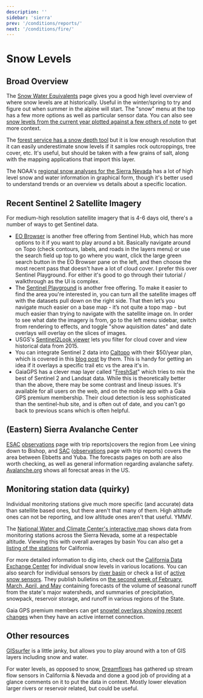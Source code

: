 ```yaml
---
description: ''
sidebar: 'sierra'
prev: '/conditions/reports/'
next: '/conditions/fire/'
---
```


# Snow Levels

## Broad Overview

The [Snow Water Equivalents](https://cdec.water.ca.gov/snowapp/sweq.action) page gives you a good high level overview of where snow levels are at historically. Useful in the winter/spring to try and figure out when summer in the alpine will start. The "snow" menu at the top has a few more options as well as particular sensor data. You can also see [snow levels from the current year plotted against a few others of note](https://cdec.water.ca.gov/reportapp/javareports?name=PLOT_SWC) to get more context.

The [forest service has a snow depth tool](https://www.fs.usda.gov/Internet/FSE_DOCUMENTS/fseprd1045012.html) but it is low enough resolution that it can easily underestimate snow levels if it samples rock outcroppings, tree cover, etc. It's useful, but should be taken with a few grains of salt, along with the mapping applications that import this layer.

The NOAA's [regional snow analyses for the Sierra Nevada](https://www.nohrsc.noaa.gov/nsa/index.html?units=e&region=Sierras) has a lot of high level snow and water information in graphical form, though it's better used to understand trends or an overview vs details about a specific location.

## Recent Sentinel 2 Satellite Imagery

For medium-high resolution satellite imagery that is 4-6 days old, there's a number of ways to get Sentinel data. 

* [EO Browser](https://apps.sentinel-hub.com/eo-browser/?zoom=13&lat=37.71513&lng=-119.18449#search) is another free offering from Sentinel Hub, which has more options to it if you want to play around a bit. Basically navigate around on Topo (check contours, labels, and roads in the layers menu) or use the search field up top to go where you want, click the large green search button in the EO Browser pane on the left, and then choose the most recent pass that doesn't have a lot of cloud cover. I prefer this over Sentinel Playground. For either it's good to go through their tutorial / walkthrough as the UI is complex.
* The [Sentinel Playground](https://www.sentinel-hub.com/explore/sentinelplayground/) is another free offering. To make it easier to find the area you're interested in, you can turn all the satellite images off with the datasets pull down on the right side. That then let’s you navigate much easier on a base map - it’s not quite a topo map - but much easier than trying to navigate with the satellite image on. In order to see what date the imagery is from, go to the left menu sidebar, switch from rendering to effects, and toggle "show aquisition dates" and date overlays will overlay on the slices of images.
* USGS's [Sentinel2Look viewer](https://landlook.usgs.gov/sentinel2/viewer.html) lets you filter for cloud cover and view historical data from 2015.
* You can integrate Sentinel 2 data into [Caltopo](https://caltopo.com/) with their $50/year plan, which is covered in this [blog post](https://blog.caltopo.com/2023/01/12/winter-travel-series-4-learning-about-current-and-forecasted-conditions/) by them.  This is handy for getting an idea if it overlays a specific trail etc vs the area it's in.
* GaiaGPS has a clever map layer called "[FreshSat](https://blog.gaiagps.com/view-recent-conditions-with-fresh-sat-maps/)" which tries to mix the best of Sentinel 2 and Landsat data. While this is theoretically better than the above, there may be some contrast and lineup issues. It's available for all users on the web, and on the mobile app with a Gaia GPS premium membership. Their cloud detection is less sophisticated than the sentinel-hub site, and is often out of date, and you can't go back to previous scans which is often helpful.

## (Eastern) Sierra Avalanche Center

[ESAC](https://esavalanche.org/) [observations](https://esavalanche.org/ObservationsPage) page with trip reports)covers the region from Lee vining down to Bishop, and [SAC](https://www.sierraavalanchecenter.org/) ([observations](https://www.sierraavalanchecenter.org/observations) page with trip reports) covers the area between Ebbetts and Yuba. The forecasts pages on both are also worth checking, as well as general information regarding avalanche safety. [Avalanche.org](https://avalanche.org/) shows all forecsat areas in the US.

##  Monitoring station data (quirky)

Individual monitoring stations give much more specific (and accurate) data than satellite based ones, but there aren't that many of them. High altitude ones can not be reporting, and low altitude ones aren't that useful. YMMV.

The [National Water and Climate Center's interactive map](https://nwcc-apps.sc.egov.usda.gov/imap/#version=169&elements=&networks=!&states=!&basins=!&hucs=&minElevation=&maxElevation=&elementSelectType=any&activeOnly=true&activeForecastPointsOnly=false&hucLabels=false&hucIdLabels=false&hucParameterLabels=true&stationLabels=&overlays=&hucOverlays=&basinOpacity=75&basinNoDataOpacity=25&basemapOpacity=100&maskOpacity=0&mode=data&openSections=dataElement,parameter,date,basin,options,elements,location,networks&controlsOpen=true&popup=&popupMulti=&popupBasin=&base=esriNgwm&displayType=basinstation&basinType=6&dataElement=WTEQ&depth=-8&parameter=PCTMED&frequency=DAILY&duration=I&customDuration=&dayPart=E&monthPart=E&forecastPubDay=1&forecastExceedance=50&useMixedPast=true&seqColor=1&divColor=7&scaleType=D&scaleMin=&scaleMax=&referencePeriodType=POR&referenceBegin=1991&referenceEnd=2020&minimumYears=20&hucAssociations=true&relativeDate=-1&lat=42.875&lon=-112.010&zoom=5.5) shows data from monitoring stations across the Sierra Nevada, some at a respectable altitude.  Viewing this with overall averages by basin You can also get a [listing of the stations](https://wcc.sc.egov.usda.gov/reportGenerator/view/customMultipleStationReport/daily/state=%22CA%22%20AND%20network=%22SNTLT%22,%22SNTL%22%20AND%20element=%22SNWD%22%20AND%20outServiceDate=%222100-01-01%22%7cname/0,0/name,stationId,WTEQ::value,WTEQ::delta,SNWD::value,SNWD::delta?fitToScreen=false) for California. 

For more detailed information to dig into, check out the [California Data Exchange Center](https://cdec.water.ca.gov/snow/current/snow/) for individual snow levels in various locations. You can also search for individual sensors by [river basin](https://cdec.water.ca.gov/cgi-progs/getAll?sens_num=3) or check a list of [active snow sensors](https://cdec.water.ca.gov/misc/SnowDepth.html). They publish bulletins on [the second week of February, March, April, and May](https://cdec.water.ca.gov/snow/bulletin120/index2.html#) containing forecasts of the volume of seasonal runoff from the state's major watersheds, and summaries of precipitation, snowpack, reservoir storage, and runoff in various regions of the State.

Gaia GPS premium members can get [snowtel overlays showing recent changes](https://blog.gaiagps.com/find-fresh-snow-with-the-new-snow-stations-daily-map/) when they have an active internet connection.

## Other resources

[GISsurfer](https://mappingsupport.com/p2/gissurfer-interactive-recreation-disaster-maps.html) is a little janky, but allows you to play around with a ton of GIS layers including snow and water.

For water levels, as opposed to snow, [Dreamflows](https://www.dreamflows.com/flows.php?zone=canv&page=real&form=norm&mark=All) has gathered up stream flow sensors in California & Nevada and done a good job of providing at a glance comments on it to put the data in context. Mostly lower elevation larger rivers or reservoir related, but could be useful.